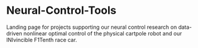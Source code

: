 # Neural-Control-Tools
Landing page for projects supporting our neural control research on data-driven nonlinear optimal control of the physical cartpole robot and our INIvincible F1Tenth race car.
